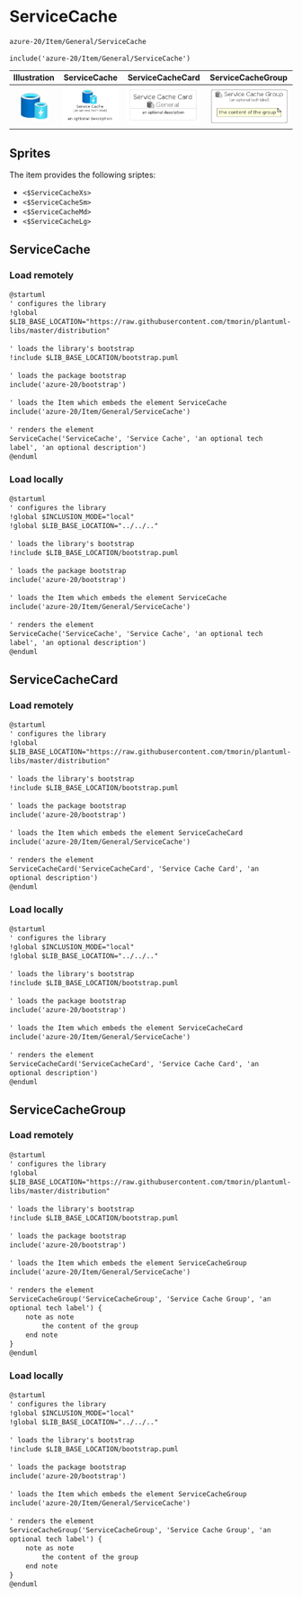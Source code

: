 # ServiceCache


```text
azure-20/Item/General/ServiceCache
```

```text
include('azure-20/Item/General/ServiceCache')
```



| Illustration | ServiceCache | ServiceCacheCard | ServiceCacheGroup |
| :---: | :---: | :---: | :---: |
| ![illustration for Illustration](../../../azure-20/Item/General/ServiceCache.png) | ![illustration for ServiceCache](../../../azure-20/Item/General/ServiceCache.Local.png) | ![illustration for ServiceCacheCard](../../../azure-20/Item/General/ServiceCacheCard.Local.png) | ![illustration for ServiceCacheGroup](../../../azure-20/Item/General/ServiceCacheGroup.Local.png) |



## Sprites
The item provides the following sriptes:

- `<$ServiceCacheXs>`
- `<$ServiceCacheSm>`
- `<$ServiceCacheMd>`
- `<$ServiceCacheLg>`





## ServiceCache

### Load remotely
```plantuml
@startuml
' configures the library
!global $LIB_BASE_LOCATION="https://raw.githubusercontent.com/tmorin/plantuml-libs/master/distribution"

' loads the library's bootstrap
!include $LIB_BASE_LOCATION/bootstrap.puml

' loads the package bootstrap
include('azure-20/bootstrap')

' loads the Item which embeds the element ServiceCache
include('azure-20/Item/General/ServiceCache')

' renders the element
ServiceCache('ServiceCache', 'Service Cache', 'an optional tech label', 'an optional description')
@enduml
```

### Load locally
```plantuml
@startuml
' configures the library
!global $INCLUSION_MODE="local"
!global $LIB_BASE_LOCATION="../../.."

' loads the library's bootstrap
!include $LIB_BASE_LOCATION/bootstrap.puml

' loads the package bootstrap
include('azure-20/bootstrap')

' loads the Item which embeds the element ServiceCache
include('azure-20/Item/General/ServiceCache')

' renders the element
ServiceCache('ServiceCache', 'Service Cache', 'an optional tech label', 'an optional description')
@enduml
```

## ServiceCacheCard

### Load remotely
```plantuml
@startuml
' configures the library
!global $LIB_BASE_LOCATION="https://raw.githubusercontent.com/tmorin/plantuml-libs/master/distribution"

' loads the library's bootstrap
!include $LIB_BASE_LOCATION/bootstrap.puml

' loads the package bootstrap
include('azure-20/bootstrap')

' loads the Item which embeds the element ServiceCacheCard
include('azure-20/Item/General/ServiceCache')

' renders the element
ServiceCacheCard('ServiceCacheCard', 'Service Cache Card', 'an optional description')
@enduml
```

### Load locally
```plantuml
@startuml
' configures the library
!global $INCLUSION_MODE="local"
!global $LIB_BASE_LOCATION="../../.."

' loads the library's bootstrap
!include $LIB_BASE_LOCATION/bootstrap.puml

' loads the package bootstrap
include('azure-20/bootstrap')

' loads the Item which embeds the element ServiceCacheCard
include('azure-20/Item/General/ServiceCache')

' renders the element
ServiceCacheCard('ServiceCacheCard', 'Service Cache Card', 'an optional description')
@enduml
```

## ServiceCacheGroup

### Load remotely
```plantuml
@startuml
' configures the library
!global $LIB_BASE_LOCATION="https://raw.githubusercontent.com/tmorin/plantuml-libs/master/distribution"

' loads the library's bootstrap
!include $LIB_BASE_LOCATION/bootstrap.puml

' loads the package bootstrap
include('azure-20/bootstrap')

' loads the Item which embeds the element ServiceCacheGroup
include('azure-20/Item/General/ServiceCache')

' renders the element
ServiceCacheGroup('ServiceCacheGroup', 'Service Cache Group', 'an optional tech label') {
    note as note
        the content of the group
    end note
}
@enduml
```

### Load locally
```plantuml
@startuml
' configures the library
!global $INCLUSION_MODE="local"
!global $LIB_BASE_LOCATION="../../.."

' loads the library's bootstrap
!include $LIB_BASE_LOCATION/bootstrap.puml

' loads the package bootstrap
include('azure-20/bootstrap')

' loads the Item which embeds the element ServiceCacheGroup
include('azure-20/Item/General/ServiceCache')

' renders the element
ServiceCacheGroup('ServiceCacheGroup', 'Service Cache Group', 'an optional tech label') {
    note as note
        the content of the group
    end note
}
@enduml
```

